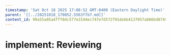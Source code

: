 ```yaml
---
timestamp: 'Sat Oct 18 2025 17:08:52 GMT-0400 (Eastern Daylight Time)'
parent: '[[../20251018_170852.5563ffb7.md]]'
content_id: 99a55a05a4fff0dc577e1544ec747e7d572f91debb4137057a886bd87497c426
---
```


# implement: Reviewing
